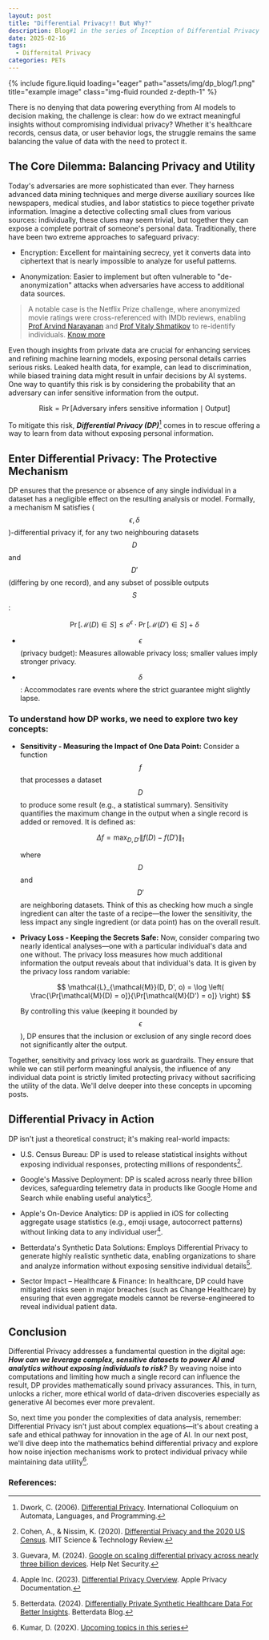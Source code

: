 ```yaml
---
layout: post
title: "Differential Privacy!! But Why?"
description: Blog#1 in the series of Inception of Differential Privacy
date: 2025-02-16
tags:
  - Differnital Privacy
categories: PETs
---
```



<div class="row">
    <div class="col-sm mt-3 mt-md-0">
        {% include figure.liquid loading="eager" path="assets/img/dp_blog/1.png" title="example image" class="img-fluid rounded z-depth-1" %}
    </div>
</div>

There is no denying that data powering everything from AI models to decision making, the challenge is clear: how do we extract meaningful insights without compromising individual privacy? Whether it's healthcare records, census data, or user behavior logs, the struggle remains the same balancing the value of data with the need to protect it. 

## The Core Dilemma: Balancing Privacy and Utility

Today's adversaries are more sophisticated than ever. They harness advanced data mining techniques and merge diverse auxiliary sources like newspapers, medical studies, and labor statistics to piece together private information. Imagine a detective collecting small clues from various sources: individually, these clues may seem trivial, but together they can expose a complete portrait of someone's personal data. Traditionally, there have been two extreme approaches to safeguard privacy:

- Encryption: Excellent for maintaining secrecy, yet it converts data into ciphertext that is nearly impossible to analyze for useful patterns.

- Anonymization: Easier to implement but often vulnerable to "de-anonymization" attacks when adversaries have access to additional data sources.

> A notable case is the Netflix Prize challenge, where anonymized movie ratings were cross-referenced with IMDb reviews, enabling [Prof Arvind Narayanan](https://www.cs.princeton.edu/~arvindn/)  and [Prof Vitaly Shmatikov](https://www.cs.cornell.edu/~shmat/) to re-identify individuals. [Know more](https://www.cs.utexas.edu/~shmat/shmat_oak08netflix.pdf)

Even though insights from private data are crucial for enhancing services and refining machine learning models, exposing personal details carries serious risks. Leaked health data, for example, can lead to discrimination, while biased training data might result in unfair decisions by AI systems. One way to quantify this risk is by considering the probability that an adversary can infer sensitive information from the output.

$$\text{Risk} = \Pr[\text{Adversary infers sensitive information} \mid \text{Output}]$$

To mitigate this risk,  ***Differential Privacy (DP)***[^1] comes in to rescue offering a way to learn from data without exposing personal information.

## Enter Differential Privacy: The Protective Mechanism

DP ensures that the presence or absence of  any single individual in a dataset has a negligible effect on the resulting analysis or model. Formally, a mechanism M satisfies ($$\epsilon, \delta$$)-differential privacy if, for any two neighbouring datasets $$D$$ and $$D'$$ (differing by one record), and any subset of possible outputs $$S$$:

$$ \Pr[\mathcal{M}(D) \in S] \leq e^\epsilon \cdot \Pr[\mathcal{M}(D') \in S] + \delta $$

- $$\epsilon$$ (privacy budget): Measures allowable privacy loss; smaller values imply stronger privacy.  

- $$\delta$$:  Accommodates rare events where the strict guarantee might slightly lapse.

### To understand how DP works, we need to explore two key concepts:

- **Sensitivity - Measuring the Impact of One Data Point:** Consider a function $$f$$ that processes a dataset $$D$$ to produce some result (e.g., a statistical summary). Sensitivity quantifies the maximum change in the output when a single record is added or removed. It is defined as:

  $$
  \Delta f = \max_{D, D'} \|f(D) - f(D')\|_1
  $$

  where $$D$$ and $$D'$$ are neighboring datasets. Think of this as checking how much a single ingredient can alter the taste of a recipe—the lower the sensitivity, the less impact any single ingredient (or data point) has on the overall result.

- **Privacy Loss - Keeping the Secrets Safe:** Now, consider comparing two nearly identical analyses—one with a particular individual's data and one without. The privacy loss measures how much additional information the output reveals about that individual's data. It is given by the privacy loss random variable:

  $$
  \mathcal{L}_{\mathcal{M}}(D, D', o) = \log \left( \frac{\Pr[\mathcal{M}(D) = o]}{\Pr[\mathcal{M}(D') = o]} \right)
  $$

  By controlling this value (keeping it bounded by $$\epsilon$$), DP ensures that the inclusion or exclusion of any single record does not significantly alter the output.

Together, sensitivity and privacy loss work as guardrails. They ensure that while we can still perform meaningful analysis, the influence of any individual data point is strictly limited protecting privacy without sacrificing the utility of the data. We'll delve deeper into these concepts in upcoming posts.

## Differential Privacy in Action

DP isn't just a theoretical construct; it's making real-world impacts:

- U.S. Census Bureau: DP is used to release statistical insights without exposing individual responses, protecting millions of respondents[^2].

- Google's Massive Deployment: DP is scaled across nearly three billion devices, safeguarding telemetry data in products like Google Home and Search while enabling useful analytics[^3].

- Apple's On-Device Analytics: DP is applied in iOS for collecting aggregate usage statistics (e.g., emoji usage, autocorrect patterns) without linking data to any individual user[^4].

- Betterdata's Synthetic Data Solutions: Employs Differential Privacy to generate highly realistic synthetic data, enabling organizations to share and analyze information without exposing sensitive individual details[^5].

- Sector Impact – Healthcare & Finance: In healthcare, DP could have mitigated risks seen in major breaches (such as Change Healthcare) by ensuring that even aggregate models cannot be reverse-engineered to reveal individual patient data.

## Conclusion

Differential Privacy addresses a fundamental question in the digital age: ***How can we leverage complex, sensitive datasets to power AI and analytics without exposing individuals to risk?*** By weaving noise into computations and limiting how much a single record can influence the result, DP provides mathematically sound privacy assurances. This, in turn, unlocks a richer, more ethical world of data-driven discoveries especially as generative AI becomes ever more prevalent.

So, next time you ponder the complexities of data analysis, remember: Differential Privacy isn't just about complex equations—it's about creating a safe and ethical pathway for innovation in the age of AI. In our next post, we'll dive deep into the mathematics behind differential privacy and explore how noise injection mechanisms work to protect individual privacy while maintaining data utility[^6].


### References:

[^1]: Dwork, C. (2006). [Differential Privacy](https://www.comp.nus.edu.sg/~tankl/cs5322/readings/dwork.pdf). International Colloquium on Automata, Languages, and Programming.

[^2]: Cohen, A., & Nissim, K. (2020). [Differential Privacy and the 2020 US Census](https://mit-serc.pubpub.org/pub/differential-privacy-2020-us-census/release/2). MIT Science & Technology Review.

[^3]: Guevara, M. (2024). [Google on scaling differential privacy across nearly three billion devices](https://www.helpnetsecurity.com/2024/10/31/miguel-guevara-google-implementing-differential-privacy/). Help Net Security.

[^4]: Apple Inc. (2023). [Differential Privacy Overview](https://www.apple.com/privacy/docs/Differential_Privacy_Overview.pdf). Apple Privacy Documentation.

[^5]: Betterdata. (2024). [Differentially Private Synthetic Healthcare Data For Better Insights](https://www.betterdata.ai/blogs/differentially-private-synthetic-healthcare-data-for-better-insights). Betterdata Blog.

[^6]: Kumar, D. (202X). [Upcoming topics in this series](https://github.com/divyanshugit/Inception-of-DP)



